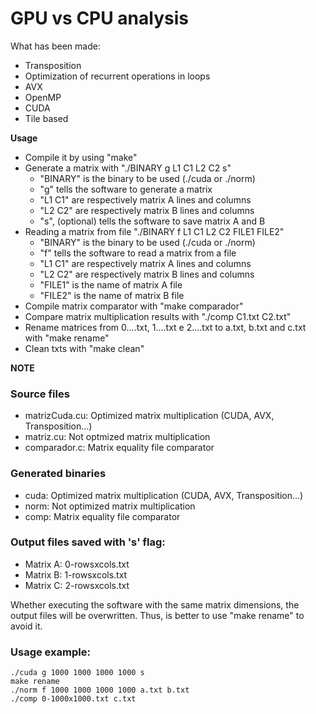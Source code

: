 # GPU vs CPU analysis
What has been made:
- Transposition
- Optimization of recurrent operations in loops
- AVX
- OpenMP
- CUDA
- Tile based

**Usage**
- Compile it by using "make"
- Generate a matrix with "./BINARY g L1 C1 L2 C2 s"
  - "BINARY" is the binary to be used (./cuda or ./norm)
  - "g" tells the software to generate a matrix
  - "L1 C1" are respectively matrix A lines and columns
  - "L2 C2" are respectively matrix B lines and columns
  - "s", (optional) tells the software to save matrix A and B
- Reading a matrix from file "./BINARY f L1 C1 L2 C2 FILE1 FILE2"
  - "BINARY" is the binary to be used (./cuda or ./norm)
  - "f" tells the software to read a matrix from a file
  - "L1 C1" are respectively matrix A lines and columns
  - "L2 C2" are respectively matrix B lines and columns
  - "FILE1" is the name of matrix A file
  - "FILE2" is the name of matrix B file
- Compile matrix comparator with "make comparador"
- Compare matrix multiplication results with  "./comp C1.txt C2.txt"
- Rename matrices from 0....txt, 1....txt e  2....txt to a.txt, b.txt and c.txt with "make rename"
- Clean txts with "make clean"

**NOTE**
### Source files
- matrizCuda.cu: Optimized matrix multiplication (CUDA, AVX, Transposition...)
- matriz.cu: Not optmized matrix multiplication
- comparador.c: Matrix equality file comparator

### Generated binaries
- cuda: Optimized matrix multiplication (CUDA, AVX, Transposition...)
- norm: Not optimized matrix multiplication
- comp: Matrix equality file comparator

### Output files saved with 's' flag:
- Matrix A: 0-rowsxcols.txt
- Matrix B: 1-rowsxcols.txt
- Matrix C: 2-rowsxcols.txt

Whether executing the software with the same matrix dimensions, the output files will be overwritten.
Thus, is better to use "make rename" to avoid it.

### Usage example:
```
./cuda g 1000 1000 1000 1000 s
make rename
./norm f 1000 1000 1000 1000 a.txt b.txt
./comp 0-1000x1000.txt c.txt
```
